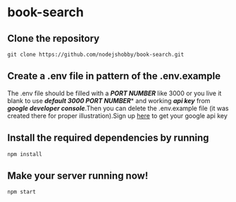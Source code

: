 # book-search

## Clone the repository
```
git clone https://github.com/nodejshobby/book-search.git
```
## Create a .env file in pattern of the .env.example
The .env file should be filled with a ***PORT NUMBER*** like 3000 or you live it blank to use ***default 3000 PORT NUMBER**** and working ***api key*** from ***google developer console***.Then you can delete the .env.example file (it was created there for proper illustration).Sign up [here](https://console.developers.google.com/) to get your google api key 

## Install the required dependencies by running
```
npm install
```
## Make your server running now!
```
npm start
```

